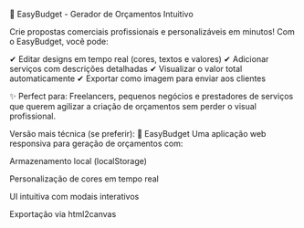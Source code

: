 📌 EasyBudget - Gerador de Orçamentos Intuitivo

Crie propostas comerciais profissionais e personalizáveis em minutos! Com o EasyBudget, você pode:

✔ Editar designs em tempo real (cores, textos e valores)
✔ Adicionar serviços com descrições detalhadas
✔ Visualizar o valor total automaticamente
✔ Exportar como imagem para enviar aos clientes

✨ Perfect para: Freelancers, pequenos negócios e prestadores de serviços que querem agilizar a criação de orçamentos sem perder o visual profissional.

Versão mais técnica (se preferir):
🚀 EasyBudget
Uma aplicação web responsiva para geração de orçamentos com:

Armazenamento local (localStorage)

Personalização de cores em tempo real

UI intuitiva com modais interativos

Exportação via html2canvas